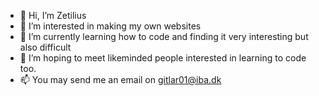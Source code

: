 - 👋 Hi, I’m Zetilius
- 👀 I’m interested in making my own websites
- 🌱 I’m currently learning how to code and finding it very interesting but also difficult
- 💞️ I’m hoping to meet likeminded people interested in learning to code too. 
- 📫 You may send me an email on gitlar01@iba.dk

<!---
Zetilius/Zetilius is a ✨ special ✨ repository because its `README.md` (this file) appears on your GitHub profile.
You can click the Preview link to take a look at your changes.
--->
